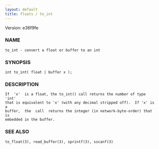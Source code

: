 ```yaml
---
layout: default
title: floats / to_int
---
```


Version: e36f9fe




### NAME
    to_int - convert a float or buffer to an int


### SYNOPSIS
    int to_int( float | buffer x );


### DESCRIPTION
    If  'x'  is a float, the to_int() call returns the number of type 'int'
    that is equivalent to 'x' (with any decimal stripped off).  If 'x' is a
    buffer,  the  call  returns the integer (in network-byte-order) that is
    embedded in the buffer.


### SEE ALSO
    to_float(3), read_buffer(3), sprintf(3), sscanf(3)



